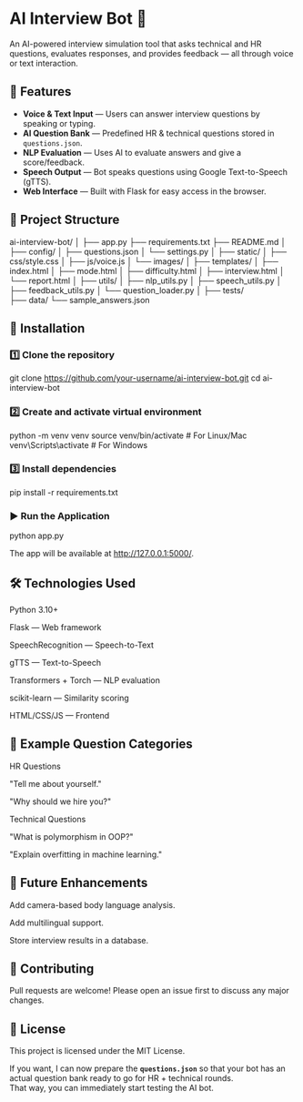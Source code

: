 # AI Interview Bot 🤖

An AI-powered interview simulation tool that asks technical and HR questions, evaluates responses, and provides feedback — all through voice or text interaction.

## 📌 Features
- **Voice & Text Input** — Users can answer interview questions by speaking or typing.
- **AI Question Bank** — Predefined HR & technical questions stored in `questions.json`.
- **NLP Evaluation** — Uses AI to evaluate answers and give a score/feedback.
- **Speech Output** — Bot speaks questions using Google Text-to-Speech (gTTS).
- **Web Interface** — Built with Flask for easy access in the browser.

## 📂 Project Structure

ai-interview-bot/
│
├── app.py
├── requirements.txt
├── README.md
│
├── config/
│   ├── questions.json
│   └── settings.py
│
├── static/
│   ├── css/style.css
│   ├── js/voice.js
│   └── images/
│
├── templates/
│   ├── index.html
│   ├── mode.html
│   ├── difficulty.html
│   ├── interview.html
│   └── report.html
│
├── utils/
│   ├── nlp_utils.py
│   ├── speech_utils.py
│   ├── feedback_utils.py
│   └── question_loader.py
│
├── tests/                    
├── data/
    └── sample_answers.json    

## 🚀 Installation

### 1️⃣ Clone the repository

git clone https://github.com/your-username/ai-interview-bot.git
cd ai-interview-bot

### 2️⃣ Create and activate virtual environment

python -m venv venv
source venv/bin/activate   # For Linux/Mac
venv\Scripts\activate      # For Windows

### 3️⃣ Install dependencies

pip install -r requirements.txt

### ▶️ Run the Application

python app.py

The app will be available at http://127.0.0.1:5000/.

## 🛠 Technologies Used

Python 3.10+

Flask — Web framework

SpeechRecognition — Speech-to-Text

gTTS — Text-to-Speech

Transformers + Torch — NLP evaluation

scikit-learn — Similarity scoring

HTML/CSS/JS — Frontend

## 📜 Example Question Categories

HR Questions

"Tell me about yourself."

"Why should we hire you?"


Technical Questions

"What is polymorphism in OOP?"

"Explain overfitting in machine learning."

## 📌 Future Enhancements

Add camera-based body language analysis.

Add multilingual support.

Store interview results in a database.

## 🤝 Contributing

Pull requests are welcome! Please open an issue first to discuss any major changes.


## 📄 License

This project is licensed under the MIT License.

If you want, I can now prepare the **`questions.json`** so that your bot has an actual question bank ready to go for HR + technical rounds.  
That way, you can immediately start testing the AI bot.

